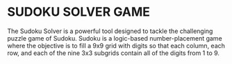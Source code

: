 # SUDOKU SOLVER GAME
The Sudoku Solver is a powerful tool designed to tackle the challenging puzzle game of Sudoku. Sudoku is a logic-based number-placement game where the objective is to fill a 9x9 grid with digits so that each column, each row, and each of the nine 3x3 subgrids contain all of the digits from 1 to 9.
